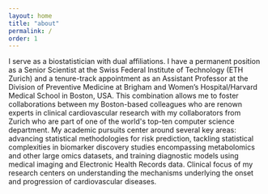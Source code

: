 ```yaml
---
layout: home
title: "about"
permalink: /
order: 1
---
```


I serve as a biostatistician with dual affiliations. I have a permanent position as a Senior Scientist at the Swiss Federal Institute of Technology (ETH Zurich) and a tenure-track appointment as an Assistant Professor at the Division of Preventive Medicine at Brigham and Women’s Hospital/Harvard Medical School in Boston, USA. This combination allows me to foster collaborations between my Boston-based colleagues who are renown experts in clinical cardiovascular research with my collaborators from Zurich who are part of one of the world's top-ten computer science department. My academic pursuits center around several key areas: advancing statistical methodologies for risk prediction, tackling statistical complexities in biomarker discovery studies encompassing metabolomics and other large omics datasets, and training diagnostic models using medical imaging and Electronic Health Records data. Clinical focus of my research centers on understanding the mechanisms underlying the onset and progression of cardiovascular diseases.
